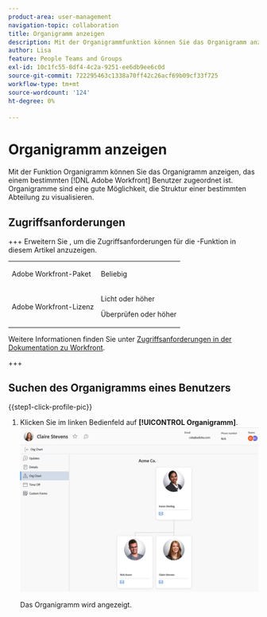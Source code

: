 ```yaml
---
product-area: user-management
navigation-topic: collaboration
title: Organigramm anzeigen
description: Mit der Organigrammfunktion können Sie das Organigramm anzeigen, das einem bestimmten Adobe Workfront-Benutzer zugeordnet ist. Organigramme sind eine gute Möglichkeit, die Struktur einer bestimmten Abteilung zu visualisieren.
author: Lisa
feature: People Teams and Groups
exl-id: 10c1fc55-8df4-4c2a-9251-ee6db9ee6c0d
source-git-commit: 722295463c1338a70ff42c26acf69b09cf33f725
workflow-type: tm+mt
source-wordcount: '124'
ht-degree: 0%

---
```


# Organigramm anzeigen

Mit der Funktion Organigramm können Sie das Organigramm anzeigen, das einem bestimmten [!DNL Adobe Workfront] Benutzer zugeordnet ist. Organigramme sind eine gute Möglichkeit, die Struktur einer bestimmten Abteilung zu visualisieren.

## Zugriffsanforderungen

+++ Erweitern Sie , um die Zugriffsanforderungen für die -Funktion in diesem Artikel anzuzeigen.

<table style="table-layout:auto">
 <col> 
 <col> 
 <tbody> 
  <tr> 
   <td>Adobe Workfront-Paket</td> 
   <td><p>Beliebig</p></td> 
  </tr> 
  <tr> 
   <td>Adobe Workfront-Lizenz</td> 
   <td>
   <p>Licht oder höher</p>
   <p>Überprüfen oder höher</p></td>
  </tr> 
 </tbody> 
</table>

Weitere Informationen finden Sie unter [Zugriffsanforderungen in der Dokumentation zu Workfront](/help/quicksilver/administration-and-setup/add-users/access-levels-and-object-permissions/access-level-requirements-in-documentation.md).

+++

## Suchen des Organigramms eines Benutzers

{{step1-click-profile-pic}}

1. Klicken Sie im linken Bedienfeld auf **[!UICONTROL Organigramm]**.
   ![Organigramm](assets/org-chart-2025.png)

   Das Organigramm wird angezeigt.
